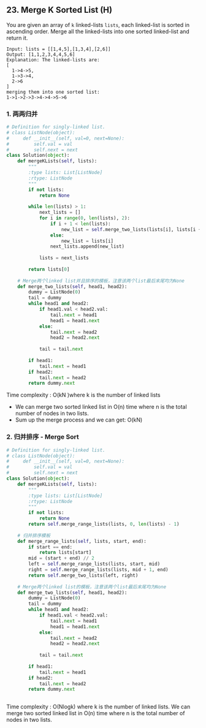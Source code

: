 ## 23. Merge K Sorted List (H)

You are given an array of `k` linked-lists `lists`, each linked-list is sorted in ascending order. Merge all the linked-lists into one sorted linked-list and return it.

```
Input: lists = [[1,4,5],[1,3,4],[2,6]]
Output: [1,1,2,3,4,4,5,6]
Explanation: The linked-lists are:
[
  1->4->5,
  1->3->4,
  2->6
]
merging them into one sorted list:
1->1->2->3->4->4->5->6
```



### 1. 两两归并

```python
# Definition for singly-linked list.
# class ListNode(object):
#     def __init__(self, val=0, next=None):
#         self.val = val
#         self.next = next
class Solution(object):
    def mergeKLists(self, lists):
        """
        :type lists: List[ListNode]
        :rtype: ListNode
        """
        if not lists:
            return None
        
        while len(lists) > 1:
            next_lists = []
            for i in range(0, len(lists), 2):
                if i + 1 < len(lists):
                    new_list = self.merge_two_lists(lists[i], lists[i + 1])
                else:
                    new_list = lists[i]
                next_lists.append(new_list)
                
            lists = next_lists
            
        return lists[0]
    
    # Merge两个linked list并且排序的模板，注意该两个list最后末尾均为None
    def merge_two_lists(self, head1, head2):
        dummy = ListNode(0)
        tail = dummy
        while head1 and head2:
            if head1.val < head2.val:
                tail.next = head1
                head1 = head1.next
            else:
                tail.next = head2
                head2 = head2.next
            
            tail = tail.next
            
        if head1:
            tail.next = head1
        if head2:
            tail.next = head2
        return dummy.next
```

Time complexity : O(kN )where k is the number of linked lists

- We can merge two sorted linked list in O(n) time where n is the total number of nodes in two lists.
- Sum up the merge process and we can get: O(kN)

### 2.  归并排序 - Merge Sort

```python
# Definition for singly-linked list.
# class ListNode(object):
#     def __init__(self, val=0, next=None):
#         self.val = val
#         self.next = next
class Solution(object):
    def mergeKLists(self, lists):
        """
        :type lists: List[ListNode]
        :rtype: ListNode
        """
        if not lists:
            return None
        return self.merge_range_lists(lists, 0, len(lists) - 1)
   
	# 归并排序模板
    def merge_range_lists(self, lists, start, end):
        if start == end:
            return lists[start]
        mid = (start + end) // 2
        left = self.merge_range_lists(lists, start, mid)
        right = self.merge_range_lists(lists, mid + 1, end)
        return self.merge_two_lists(left, right)
    
    # Merge两个linked list的模板，注意该两个list最后末尾均为None
    def merge_two_lists(self, head1, head2):
        dummy = ListNode(0)
        tail = dummy
        while head1 and head2:
            if head1.val < head2.val:
                tail.next = head1
                head1 = head1.next
            else:
                tail.next = head2
                head2 = head2.next
            
            tail = tail.next
            
        if head1:
            tail.next = head1
        if head2:
            tail.next = head2
        return dummy.next
        
```

Time complexity : O(Nlogk) where k is the number of linked lists. We can merge two sorted linked list in O(n) time where n is the total number of nodes in two lists.